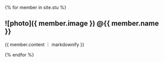 {% for member in site.stu %}
  <h2> ![photo]({ member.image }) @{{ member.name }}</h2>
    <p> {{ member.content ｜ markdownify }}</p>
{% endfor %}
